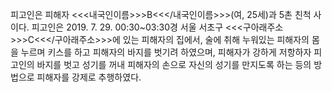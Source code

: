 피고인은 피해자 <<<내국인이름>>>B<<</내국인이름>>>(여, 25세)과 5촌 친척 사이다.
피고인은 2019. 7. 29. 00:30~03:30경 서울 서초구 <<<구아래주소>>>C<<</구아래주소>>>에 있는 피해자의 집에서, 술에 취해 누워있는 피해자의 몸을 누르며 키스를 하고 피해자의 바지를 벗기려 하였으며, 피해자가 강하게 저항하자 피고인의 바지를 벗고 성기를 꺼내 피해자의 손으로 자신의 성기를 만지도록 하는 등의 방법으로 피해자를 강제로 추행하였다.
